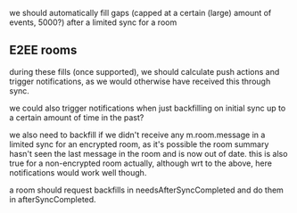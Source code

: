 we should automatically fill gaps (capped at a certain (large) amount of events, 5000?) after a limited sync for a room

## E2EE rooms

during these fills (once supported), we should calculate push actions and trigger notifications, as we would otherwise have received this through sync.

we could also trigger notifications when just backfilling on initial sync up to a certain amount of time in the past?


we also need to backfill if we didn't receive any m.room.message in a limited sync for an encrypted room, as it's possible the room summary hasn't seen the last message in the room and is now out of date. this is also true for a non-encrypted room actually, although wrt to the above, here notifications would work well though.

a room should request backfills in needsAfterSyncCompleted and do them in afterSyncCompleted.
